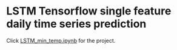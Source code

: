 # LSTM Tensorflow single feature daily time series prediction 
Click [LSTM_min_temp.ipynb](https://nbviewer.jupyter.org/github/ginochen/LSTM/blob/master/LSTM_min_temp.ipynb) for the project.
